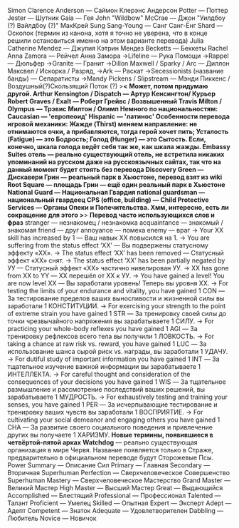 Simon Clarence Anderson — Саймон Клерэнс Андерсон
Potter — Поттер
Jester — Шутник
Gaia — Гея
John "Wildbow" McCrae — Джон "Уилдбоу (?) Вайлдбоу (?)" МакКрей
Sung Sang-Young — Санг Санг-Ёнг
Shard — Осколок (термин из канона, хотя я точно не уверена, что в конце решили остановиться именно на этом варианте перевода)
Julia Catherine Mendez — Джулия Кэтрин Мендез
Becketts — Беккеты
Rachel Anna Zamora — Рейчел Анна Замора
->Lifeline — Рука Помощи
->Rappel — Дюльфер
->Granite — Гранит
->Dillon Maxwell / Sparky / Arc — Диллон Максвел / Искорка / Разряд,
->Ark — Раскат
->Secessionists (название банды) — Сепаратисты
->Mandy Pickens / Slipstream — Мэнди Пиккенс / Воздушный(?)Скользящий Поток (?) >__< Может, потом придумаю другой.
Arthur Kensington / Dispatch — Артур Кенсингтон/ Курьер
Robert Graves / Exalt — Роберт Грейвс / Возвышенный
Travis Milton / Olympus — Трэвис Милтон / Олимп
Немного по национальностям:
Caucasian — 'европеоид'
Hispanic — 'латинос'
Особенности перевода игровой механики:
Жажде (Thirst) меняем направление: не отнимаются очки, а прибавляются, тогда герой хочет пить;
Усталость (Fatigue) — это Бодрость;
Голод (Hunger) — это Сытость. Если, конечно, шкала голода ведёт себя так же, как шкала жажды.
Embassy Suites отель — реально существующий отель, не встретила никаких упоминаний на русском даже на русскоязычных сайтах, так что на данный момент будет стоять без перевода
Discovery Green — Дискавери Грин — реальный парк в Хьюстоне, перевод взят из wiki
Root Square — площадь Грин — ещё один реальный парк в Хьюстоне
National Guard — Национальная Гвардия
national guardsman — национальный гвардеец
CPS (office, building) — Child Protective Services — Органы Опеки и Попечительства. Хмм, интересно, есть ли сокращение для этого >__>
<b>Перевод часто использующихся слов и фраз</b>
stranger — незнакомец / незнакомка
acquaintance — знакомый / знакомая
friend — друг
annoyance — помеха
enemy — враг
-> Your XX skill has increased by 1 — Ваш навык ХХ повысился на 1.
-> You are suffering from the status effect ‘XX’ — Вы подвержены статусному эффекту «ХХ».
-> The status effect ‘XX’ has been removed — Статусный эффект «ХХ» снят.
-> The status effect ‘XX’ has been partially negated by УУ — Статусный эффект «ХХ» частично нивелирован УУ.
-> XX has gone from XX to YY — ХХ перешёл от ХХ к УУ.
-> You have gained a level! You are now level XX — Вы заработали уровень! Теперь вы уровня ХХ.
-> For testing the limits of your endurance and vitality, you have gained 1 CON — За тестирование пределов ваших выносливости и жизненной силы вы заработали 1 КОНСТИТУЦИИ.
-> For exercising your strength to the point of extreme strain you have gained 1 STR — За тренировку своей силы до точки чрезвычайного напряжения вы зарабатываете 1 СИЛУ.
-> For practicing your whole-body reflexes you have gained 1 AGI — За тренировку рефлексов всего тела вы получили 1 ЛОВКОСТЬ.
-> For taking a chance at raw risk vs. reward, you have gained 1 LUC — За использование шанса сырой риск vs. награды, вы заработали 1 УДАЧУ.
-> For dutiful study of important information you have gained 1 INT — За тщательное изучение важной информации вы зарабатываете 1 ИНТЕЛЛЕКТА.
-> For careful thought and consideration of the consequences of your decisions you have gained 1 WIS — За тщательное размышление и рассмотрение последствий ваших решений, вы зарабатываете 1 МУДРОСТЬ.
-> For exhaustively testing and training your senses, you have gained 1 PER — За исчерпывающие тестирование и тренировку ваших чувств вы заработали 1 ВОСПРИЯТИЕ.
-> For cultivating your social demeanor and engaging others you have gained 1 CHA — За развитие своего социального поведения и привлечение других вы получаете 1 ХАРИЗМУ.
<b>Новые термины, появившиеся в четвёртой-пятой арках</b>
<b>Watchdog</b> — реально существующая организация в мире Червя. Название появляется только в Страже, предварительно в официальном переводе будут Сторожевые Псы.
Power Summary — Описание Сил
Primary — Главная
Secondary — Вторичная
Superhuman Perfection — Сверхчеловеческое Совершенство
Superhuman Mastery — Сверхчеловеческое Мастерство
Grand Master — Великий Мастер
High Master — Высший Мастер
Great — Выдающийся
Accomplished — Блестящий
Professional — Профессионал
Talented — Талант
Proficient — Умелец
Skilled — Опытная
Expert — Эксперт
Adept — Адепт
Competent — Знаток
Adequate — Удовлетворителен
Dabbling — Любитель
Novice — Новичок
